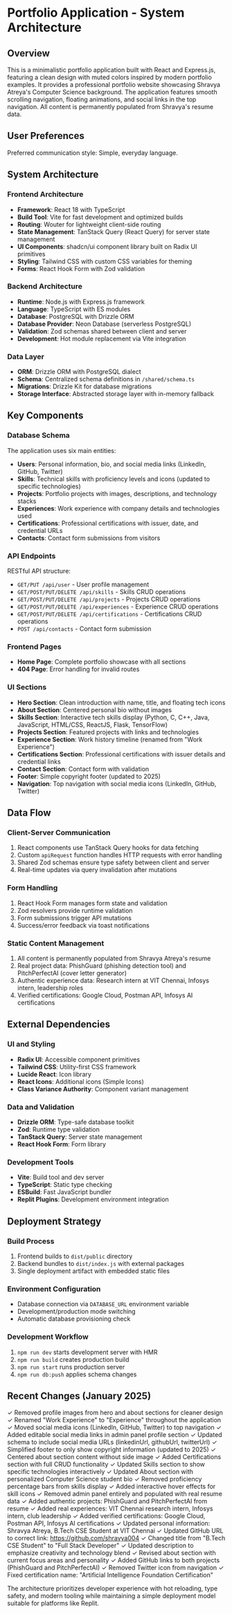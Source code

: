 # Portfolio Application - System Architecture

## Overview

This is a minimalistic portfolio application built with React and Express.js, featuring a clean design with muted colors inspired by modern portfolio examples. It provides a professional portfolio website showcasing Shravya Atreya's Computer Science background. The application features smooth scrolling navigation, floating animations, and social links in the top navigation. All content is permanently populated from Shravya's resume data.

## User Preferences

Preferred communication style: Simple, everyday language.

## System Architecture

### Frontend Architecture
- **Framework**: React 18 with TypeScript
- **Build Tool**: Vite for fast development and optimized builds
- **Routing**: Wouter for lightweight client-side routing
- **State Management**: TanStack Query (React Query) for server state management
- **UI Components**: shadcn/ui component library built on Radix UI primitives
- **Styling**: Tailwind CSS with custom CSS variables for theming
- **Forms**: React Hook Form with Zod validation

### Backend Architecture
- **Runtime**: Node.js with Express.js framework
- **Language**: TypeScript with ES modules
- **Database**: PostgreSQL with Drizzle ORM
- **Database Provider**: Neon Database (serverless PostgreSQL)
- **Validation**: Zod schemas shared between client and server
- **Development**: Hot module replacement via Vite integration

### Data Layer
- **ORM**: Drizzle ORM with PostgreSQL dialect
- **Schema**: Centralized schema definitions in `/shared/schema.ts`
- **Migrations**: Drizzle Kit for database migrations
- **Storage Interface**: Abstracted storage layer with in-memory fallback

## Key Components

### Database Schema
The application uses six main entities:
- **Users**: Personal information, bio, and social media links (LinkedIn, GitHub, Twitter)
- **Skills**: Technical skills with proficiency levels and icons (updated to specific technologies)
- **Projects**: Portfolio projects with images, descriptions, and technology stacks
- **Experiences**: Work experience with company details and technologies used
- **Certifications**: Professional certifications with issuer, date, and credential URLs
- **Contacts**: Contact form submissions from visitors

### API Endpoints
RESTful API structure:
- `GET/PUT /api/user` - User profile management
- `GET/POST/PUT/DELETE /api/skills` - Skills CRUD operations
- `GET/POST/PUT/DELETE /api/projects` - Projects CRUD operations
- `GET/POST/PUT/DELETE /api/experiences` - Experience CRUD operations
- `GET/POST/PUT/DELETE /api/certifications` - Certifications CRUD operations
- `POST /api/contacts` - Contact form submission

### Frontend Pages
- **Home Page**: Complete portfolio showcase with all sections
- **404 Page**: Error handling for invalid routes

### UI Sections
- **Hero Section**: Clean introduction with name, title, and floating tech icons
- **About Section**: Centered personal bio without images
- **Skills Section**: Interactive tech skills display (Python, C, C++, Java, JavaScript, HTML/CSS, ReactJS, Flask, TensorFlow)
- **Projects Section**: Featured projects with links and technologies
- **Experience Section**: Work history timeline (renamed from "Work Experience")
- **Certifications Section**: Professional certifications with issuer details and credential links
- **Contact Section**: Contact form with validation
- **Footer**: Simple copyright footer (updated to 2025)
- **Navigation**: Top navigation with social media icons (LinkedIn, GitHub, Twitter)

## Data Flow

### Client-Server Communication
1. React components use TanStack Query hooks for data fetching
2. Custom `apiRequest` function handles HTTP requests with error handling
3. Shared Zod schemas ensure type safety between client and server
4. Real-time updates via query invalidation after mutations

### Form Handling
1. React Hook Form manages form state and validation
2. Zod resolvers provide runtime validation
3. Form submissions trigger API mutations
4. Success/error feedback via toast notifications

### Static Content Management
1. All content is permanently populated from Shravya Atreya's resume
2. Real project data: PhishGuard (phishing detection tool) and PitchPerfectAI (cover letter generator)
3. Authentic experience data: Research intern at VIT Chennai, Infosys intern, leadership roles
4. Verified certifications: Google Cloud, Postman API, Infosys AI certifications

## External Dependencies

### UI and Styling
- **Radix UI**: Accessible component primitives
- **Tailwind CSS**: Utility-first CSS framework
- **Lucide React**: Icon library
- **React Icons**: Additional icons (Simple Icons)
- **Class Variance Authority**: Component variant management

### Data and Validation
- **Drizzle ORM**: Type-safe database toolkit
- **Zod**: Runtime type validation
- **TanStack Query**: Server state management
- **React Hook Form**: Form library

### Development Tools
- **Vite**: Build tool and dev server
- **TypeScript**: Static type checking
- **ESBuild**: Fast JavaScript bundler
- **Replit Plugins**: Development environment integration

## Deployment Strategy

### Build Process
1. Frontend builds to `dist/public` directory
2. Backend bundles to `dist/index.js` with external packages
3. Single deployment artifact with embedded static files

### Environment Configuration
- Database connection via `DATABASE_URL` environment variable
- Development/production mode switching
- Automatic database provisioning check

### Development Workflow
1. `npm run dev` starts development server with HMR
2. `npm run build` creates production build
3. `npm run start` runs production server
4. `npm run db:push` applies schema changes

## Recent Changes (January 2025)

✓ Removed profile images from hero and about sections for cleaner design
✓ Renamed "Work Experience" to "Experience" throughout the application
✓ Moved social media icons (LinkedIn, GitHub, Twitter) to top navigation
✓ Added editable social media links in admin panel profile section
✓ Updated schema to include social media URLs (linkedinUrl, githubUrl, twitterUrl)
✓ Simplified footer to only show copyright information (updated to 2025)
✓ Centered about section content without side image
✓ Added Certifications section with full CRUD functionality
✓ Updated Skills section to show specific technologies interactively
✓ Updated About section with personalized Computer Science student bio
✓ Removed proficiency percentage bars from skills display
✓ Added interactive hover effects for skill icons
✓ Removed admin panel entirely and populated with real resume data
✓ Added authentic projects: PhishGuard and PitchPerfectAI from resume
✓ Added real experiences: VIT Chennai research intern, Infosys intern, club leadership
✓ Added verified certifications: Google Cloud, Postman API, Infosys AI certifications
✓ Updated personal information: Shravya Atreya, B.Tech CSE Student at VIT Chennai
✓ Updated GitHub URL to correct link: https://github.com/shravya004
✓ Changed title from "B.Tech CSE Student" to "Full Stack Developer"
✓ Updated description to emphasize creativity and technology blend
✓ Revised about section with current focus areas and personality
✓ Added GitHub links to both projects (PhishGuard and PitchPerfectAI)
✓ Removed Twitter icon from navigation
✓ Fixed certification name: "Artificial Intelligence Foundation Certification"

The architecture prioritizes developer experience with hot reloading, type safety, and modern tooling while maintaining a simple deployment model suitable for platforms like Replit.